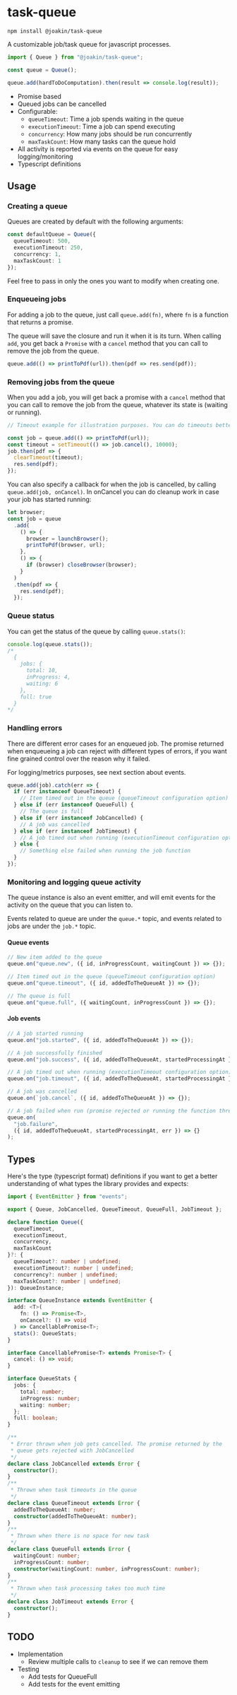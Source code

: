 # task-queue

`npm install @joakin/task-queue`

A customizable job/task queue for javascript processes.

```js
import { Queue } from "@joakin/task-queue";

const queue = Queue();

queue.add(hardToDoComputation).then(result => console.log(result));
```

- Promise based
- Queued jobs can be cancelled
- Configurable:
  - `queueTimeout`: Time a job spends waiting in the queue
  - `executionTimeout`: Time a job can spend executing
  - `concurrency`: How many jobs should be run concurrently
  - `maxTaskCount`: How many tasks can the queue hold
- All activity is reported via events on the queue for easy logging/monitoring
- Typescript definitions

## Usage

### Creating a queue

Queues are created by default with the following arguments:

```ts
const defaultQueue = Queue({
  queueTimeout: 500,
  executionTimeout: 250,
  concurrency: 1,
  maxTaskCount: 1
});
```

Feel free to pass in only the ones you want to modify when creating one.

### Enqueueing jobs

For adding a job to the queue, just call `queue.add(fn)`, where `fn` is a
function that returns a promise.

The queue will save the closure and run it when it is its turn. When calling
`add`, you get back a `Promise` with a `cancel` method that you can call to
remove the job from the queue.

```ts
queue.add(() => printToPdf(url)).then(pdf => res.send(pdf));
```

### Removing jobs from the queue

When you add a job, you will get back a promise with a `cancel` method that you
can call to remove the job from the queue, whatever its state is (waiting or
running).

```ts
// Timeout example for illustration purposes. You can do timeouts better with the queue parameters though.

const job = queue.add(() => printToPdf(url));
const timeout = setTimeout(() => job.cancel(), 10000);
job.then(pdf => {
  clearTimeout(timeout);
  res.send(pdf);
});
```

You can also specify a callback for when the job is cancelled, by calling
`queue.add(job, onCancel)`. In onCancel you can do cleanup work in case your job
has started running:

```ts
let browser;
const job = queue
  .add(
    () => {
      browser = launchBrowser();
      printToPdf(browser, url);
    },
    () => {
      if (browser) closeBrowser(browser);
    }
  )
  .then(pdf => {
    res.send(pdf);
  });
```

### Queue status

You can get the status of the queue by calling `queue.stats()`:

```ts
console.log(queue.stats());
/*
  {
    jobs: {
      total: 10,
      inProgress: 4,
      waiting: 6
    },
    full: true
  }
*/
```

### Handling errors

There are different error cases for an enqueued job. The promise returned when
enqueueing a job can reject with different types of errors, if you want fine
grained control over the reason why it failed.

For logging/metrics purposes, see next section about events.

```ts
queue.add(job).catch(err => {
  if (err instanceof QueueTimeout) {
    // Item timed out in the queue (queueTimeout configuration option)
  } else if (err instanceof QueueFull) {
    // The queue is full
  } else if (err instanceof JobCancelled) {
    // A job was cancelled
  } else if (err instanceof JobTimeout) {
    // A job timed out when running (executionTimeout configuration option)
  } else {
    // Something else failed when running the job function
  }
});
```

### Monitoring and logging queue activity

The queue instance is also an event emitter, and will emit events for the
activity on the queue that you can listen to.

Events related to queue are under the `queue.*` topic, and events related to
jobs are under the `job.*` topic.

#### Queue events

```ts
// New item added to the queue
queue.on("queue.new", ({ id, inProgressCount, waitingCount }) => {});

// Item timed out in the queue (queueTimeout configuration option)
queue.on("queue.timeout", ({ id, addedToTheQueueAt }) => {});

// The queue is full
queue.on("queue.full", ({ waitingCount, inProgressCount }) => {});
```

#### Job events

```ts
// A job started running
queue.on("job.started", ({ id, addedToTheQueueAt }) => {});

// A job successfully finished
queue.on("job.success", ({ id, addedToTheQueueAt, startedProcessingAt }) => {});

// A job timed out when running (executionTimeout configuration option)
queue.on("job.timeout", ({ id, addedToTheQueueAt, startedProcessingAt }) => {});

// A job was cancelled
queue.on(`job.cancel`, ({ id, addedToTheQueueAt }) => {});

// A job failed when run (promise rejected or running the function threw)
queue.on(
  "job.failure",
  ({ id, addedToTheQueueAt, startedProcessingAt, err }) => {}
);
```

## Types

Here's the type (typescript format) definitions if you want to get a better
understanding of what types the library provides and expects:

```ts
import { EventEmitter } from "events";

export { Queue, JobCancelled, QueueTimeout, QueueFull, JobTimeout };

declare function Queue({
  queueTimeout,
  executionTimeout,
  concurrency,
  maxTaskCount
}?: {
  queueTimeout?: number | undefined;
  executionTimeout?: number | undefined;
  concurrency?: number | undefined;
  maxTaskCount?: number | undefined;
}): QueueInstance;

interface QueueInstance extends EventEmitter {
  add: <T>(
    fn: () => Promise<T>,
    onCancel?: () => void
  ) => CancellablePromise<T>;
  stats(): QueueStats;
}

interface CancellablePromise<T> extends Promise<T> {
  cancel: () => void;
}

interface QueueStats {
  jobs: {
    total: number;
    inProgress: number;
    waiting: number;
  };
  full: boolean;
}

/**
 * Error thrown when job gets cancelled. The promise returned by the
 * queue gets rejected with JobCancelled
 */
declare class JobCancelled extends Error {
  constructor();
}
/**
 * Thrown when task timeouts in the queue
 */
declare class QueueTimeout extends Error {
  addedToTheQueueAt: number;
  constructor(addedToTheQueueAt: number);
}
/**
 * Thrown when there is no space for new task
 */
declare class QueueFull extends Error {
  waitingCount: number;
  inProgressCount: number;
  constructor(waitingCount: number, inProgressCount: number);
}
/**
 * Thrown when task processing takes too much time
 */
declare class JobTimeout extends Error {
  constructor();
}
```

## TODO

- Implementation
  - Review multiple calls to `cleanup` to see if we can remove them
- Testing
  - Add tests for QueueFull
  - Add tests for the event emitting

